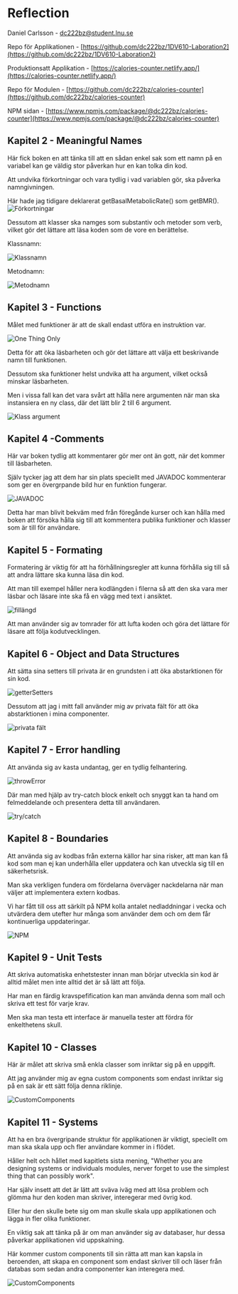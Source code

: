 # Reflection
Daniel Carlsson - <dc222bz@student.lnu.se>

Repo för Applikationen - [https://github.com/dc222bz/1DV610-Laboration2](https://github.com/dc222bz/1DV610-Laboration2)

Produktionsatt Applikation - [https://calories-counter.netlify.app/](https://calories-counter.netlify.app/)

Repo för Modulen - [https://github.com/dc222bz/calories-counter](https://github.com/dc222bz/calories-counter)

NPM sidan - [https://www.npmjs.com/package/@dc222bz/calories-counter](https://www.npmjs.com/package/@dc222bz/calories-counter)

## Kapitel 2 - Meaningful Names

Här fick boken en att tänka till att en sådan enkel sak som ett namn på en variabel kan ge väldig stor påverkan hur en kan tolka din kod. 

Att undvika förkortningar och vara tydlig i vad variablen gör, ska påverka namngivningen. 

Här hade jag tidigare deklarerat getBasalMetabolicRate() som getBMR(). ![Förkortningar](./src/images/forkortningar.png)

Dessutom att klasser ska namges som substantiv och metoder som verb, vilket gör det lättare att läsa koden som de vore en berättelse.

Klassnamn:

![Klassnamn](./src/images/class.png)

Metodnamn:

![Metodnamn](./src/images/function.png)

## Kapitel 3 - Functions

Målet med funktioner är att de skall endast utföra en instruktion var.

![One Thing Only](./src/images/oneThing.png)

Detta för att öka läsbarheten och gör det lättare att välja ett beskrivande namn till funktionen. 

Dessutom ska funktioner helst undvika att ha argument, vilket också minskar läsbarheten. 

Men i vissa fall kan det vara svårt att hålla nere argumenten när man ska instansiera en ny class, där det lätt blir 2 till 6 argument. 

![Klass argument](./src/images/klassArgument.png)

## Kapitel 4 -Comments

Här var boken tydlig att kommentarer gör mer ont än gott, när det kommer till läsbarheten. 

Själv tycker jag att dem har sin plats speciellt med JAVADOC kommenterar som ger en övergrpande bild hur en funktion fungerar.

![JAVADOC](./src/images/function.png)

Detta har man blivit bekväm med från föregånde kurser och kan hålla med boken att försöka hålla sig till att kommentera publika funktioner och klasser som är till för användare. 

## Kapitel 5 - Formating

Formatering är viktig för att ha förhållningsregler att kunna förhålla sig till så att andra lättare ska kunna läsa din kod. 

Att man till exempel håller nera kodlängden i filerna så att den ska vara mer läsbar och läsare inte ska få en vägg med text i ansiktet. 

![fillängd](./src/images/fillangd.png)

Att man använder sig av tomrader för att lufta koden och göra det lättare för läsare att följa kodutvecklingen.

## Kapitel 6 - Object and Data Structures

Att sätta sina setters till privata är en grundsten i att öka abstarktionen för sin kod. 

![getterSetters](./src/images/gettersSetters.png)

Dessutom att jag i mitt fall använder mig av privata fält för att öka abstarktionen i mina componenter.

![privata fält](./src/images/privataFalt.png)

## Kapitel 7 - Error handling

Att använda sig av kasta undantag, ger en tydlig felhantering. 

![throwError](./src/images/error.png)

Där man med hjälp av try-catch block enkelt och snyggt kan ta hand om felmeddelande och presentera detta till användaren.

![try/catch](./src/images/tryCatch.png)

## Kapitel 8 - Boundaries

Att använda sig av kodbas från externa källor har sina risker, att man kan få kod som man ej kan underhålla eller uppdatera och kan utveckla sig till en säkerhetsrisk. 

Man ska verkligen fundera om fördelarna överväger nackdelarna när man väljer att implementera extern kodbas. 

Vi har fått till oss att särkilt på NPM kolla antalet nedladdningar i vecka och utvärdera dem utefter hur många som använder dem och om dem får kontinuerliga uppdateringar.

![NPM](./src/images/npm.png)

## Kapitel 9 - Unit Tests

Att skriva automatiska enhetstester innan man börjar utveckla sin kod är alltid målet men inte alltid det är så lätt att följa. 

Har man en färdig kravspefification kan man använda denna som mall och skriva ett test för varje krav. 

Men ska man testa ett interface är manuella tester att fördra för enkelthetens skull.


## Kapitel 10 - Classes

Här är målet att skriva små enkla classer som inriktar sig på en uppgift. 

Att jag använder mig av egna custom components som endast inriktar sig på en sak är ett sätt följa denna riklinje. 

![CustomComponents](./src/images/customComponents.png)

## Kapitel 11 - Systems

Att ha en bra övergripande struktur för applikationen är viktigt, speciellt om man ska skala upp och fler användare kommer in i flödet. 

Håller helt och hållet med kapitlets sista mening, "Whether you are designing systems or individuals modules, nerver forget to use the simplest thing that can possibly work". 

Har själv insett att det är lätt att sväva iväg med att lösa problem och glömma hur den koden man skriver, interegerar med övrig kod. 

Eller hur den skulle bete sig om man skulle skala upp applikationen och lägga in fler olika funktioner. 

En viktig sak att tänka på är om man använder sig av databaser, hur dessa påverkar applikationen vid uppskalning.

Här kommer custom components till sin rätta att man kan kapsla in beroenden, att skapa en component som endast skriver till och läser från databas som sedan andra componenter kan interegera med.

![CustomComponents](./src/images/customComponents.png)
